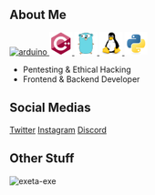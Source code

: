 ## About Me

<p align="left"> <a href="https://www.arduino.cc/" target="_blank"> <img src="https://cdn.worldvectorlogo.com/logos/arduino-1.svg" alt="arduino" width="40" height="40"/> </a> <a href="https://www.w3schools.com/cpp/" target="_blank"> <img src="https://raw.githubusercontent.com/devicons/devicon/master/icons/cplusplus/cplusplus-original.svg" alt="cplusplus" width="40" height="40"/> </a> <a href="https://golang.org" target="_blank"> <img src="https://raw.githubusercontent.com/devicons/devicon/master/icons/go/go-original.svg" alt="go" width="40" height="40"/> </a> <a href="https://www.linux.org/" target="_blank"> <img src="https://raw.githubusercontent.com/devicons/devicon/master/icons/linux/linux-original.svg" alt="linux" width="40" height="40"/> </a> <a href="https://www.python.org" target="_blank"> <img src="https://raw.githubusercontent.com/devicons/devicon/master/icons/python/python-original.svg" alt="python" width="40" height="40"/> </a> </p>

* Pentesting & Ethical Hacking
* Frontend & Backend Developer

## Social Medias

[Twitter](https://twitter.com/NobazH)
[Instagram](instagram.com/exeta.exe)
[Discord](https://discord.com/users/396420472595808263)

## Other Stuff

<p><img align="center" src="https://github-readme-stats.vercel.app/api/top-langs?username=exeta-exe&show_icons=true&locale=en&layout=compact" alt="exeta-exe" /></p>

